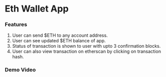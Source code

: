 # Eth Wallet App

### Features
1. User can send $ETH to any account address.
2. User can see updated $ETH balance of app.
3. Status of transaction is shown to user with upto 3 confirmation blocks.
4. User can also view transaction on etherscan by clicking on transaction hash.

### Demo Video

